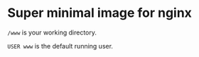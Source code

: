 # Super minimal image for nginx
`/www` is your working directory.

`USER www` is the default running user.
